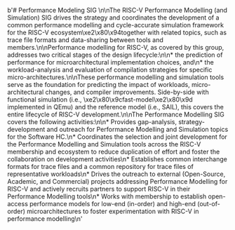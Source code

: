 b'# Performance Modeling SIG \n\nThe RISC-V Performance Modelling (and Simulation) SIG drives the strategy and coordinates the development of a common performance modelling and cycle-accurate simulation framework for the RISC-V ecosystem\xe2\x80\x94together with related topics, such as trace file formats and data-sharing between tools and members.\n\nPerformance modelling for RISC-V, as covered by this group, addresses two critical stages of the design lifecycle:\n\n* the prediction of performance for microarchitectural implementation choices, and\n* the workload-analysis and evaluation of compilation strategies for specific micro-architectures.\n\nThese performance modelling and simulation tools serve as the foundation for predicting the impact of workloads, micro-architectural changes, and compiler improvements.  Side-by-side with functional simulation (i.e., \xe2\x80\x9cfast-model\xe2\x80\x9d implemented in QEmu) and the reference model (i.e., SAIL), this covers the entire lifecycle of RISC-V development.\n\nThe Performance Modelling SIG covers the following activities:\n\n* Provides gap-analysis, strategy-development and outreach for Performance Modelling and Simulation topics for the Software HC.\n* Coordinates the selection and joint development for the Performance Modelling and Simulation tools across the RISC-V membership and ecosystem to reduce duplication of effort and foster the collaboration on development activities\n* Establishes common interchange formats for trace files and a common repository for trace files of representative workloads\n* Drives the outreach to external (Open-Source, Academic, and Commercial) projects addressing Performance Modelling for RISC-V and actively recruits partners to support RISC-V in their Performance Modelling tools\n* Works with membership to establish open-access performance models for low-end (in-order) and high-end (out-of-order) microarchitectures to foster experimentation with RISC-V in performance modelling\n'